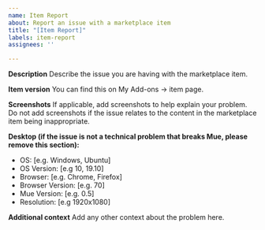```yaml
---
name: Item Report
about: Report an issue with a marketplace item
title: "[Item Report]"
labels: item-report
assignees: ''

---
```


**Description**
Describe the issue you are having with the marketplace item.

**Item version**
You can find this on My Add-ons -> item page.

**Screenshots**
If applicable, add screenshots to help explain your problem. Do not add screenshots if the issue relates to the content in the marketplace item being inappropriate.

**Desktop (if the issue is not a technical problem that breaks Mue, please remove this section):**
 - OS: [e.g. Windows, Ubuntu]
 - OS Version: [e.g 10, 19.10]
 - Browser: [e.g. Chrome, Firefox]
 - Browser Version: [e.g. 70]
 - Mue Version: [e.g. 0.5]
 - Resolution: [e.g 1920x1080]

**Additional context**
Add any other context about the problem here.
